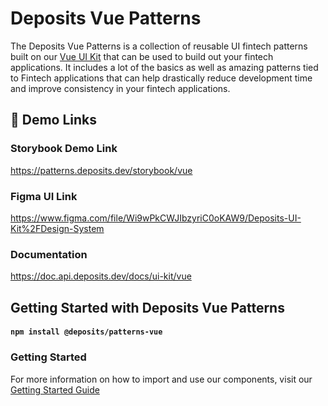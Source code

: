 # Deposits Vue Patterns

The Deposits Vue Patterns is a collection of reusable UI fintech patterns built on our [Vue UI Kit](https://github.com/DepositsTeam/ui-kit-vue) that can be used to build out your fintech applications. It includes a lot of the basics as well as amazing patterns tied to Fintech applications that can help drastically reduce development time and improve consistency in your fintech applications.

## 📖 Demo Links
###  Storybook Demo Link

https://patterns.deposits.dev/storybook/vue

###  Figma UI Link
https://www.figma.com/file/Wi9wPkCWJIbzyriC0oKAW9/Deposits-UI-Kit%2FDesign-System

### Documentation
https://doc.api.deposits.dev/docs/ui-kit/vue

## Getting Started with Deposits Vue Patterns
#### `npm install @deposits/patterns-vue`

### Getting Started
For more information on how to import and use our components, visit our [Getting Started Guide](https://doc.api.deposits.dev/docs/ui-kit/vue/getting-started)